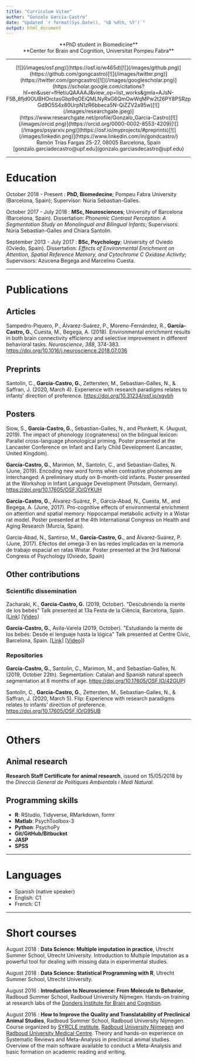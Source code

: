 ```yaml
---
title: "Curriculum Vitae"
author: "Gonzalo García-Castro"
date: "Updated `r format(Sys.Date(), '%B %dth, %Y')`"
output: html_document
---
```



<center>**PhD student in Biomedicine**</center>

<center>**Center for Brain and Cognition, Universitat Pompeu Fabra**</center>

___

<center>[![](/images/osf.png)](https://osf.io/w465d)[![](/images/github.png)](https://github.com/gongcastro)[![](/images/twitter.png)](https://twitter.com/gongcastro)[![](/images/googlescholar.png)](https://scholar.google.com/citations?hl=en&user=fHetiuQAAAAJ&view_op=list_works&gmla=AJsN-F5B_8fjd0OUBHOrctasGbp9qOEiQMLNyRxG6QmOwWqMPw2t26PY8PSRzpGd9O5S4x80UrpN1zR6bbeca5N-QiZZV2a95w)[![](/images/researchgate.jpeg)](https://www.researchgate.net/profile/Gonzalo_Garcia-Castro)[![](/images/orcid.png)](https://orcid.org/0000-0002-8553-4209)[![](/images/psyarxiv.png)](https://osf.io/myprojects/#preprints)[![](/images/linkedin.png)](https://www.linkedin.com/in/gondcastro/)</center>


<center>Ramón Trias Fargas 25-27, 08005 Barcelona, Spain</center>

<center>[gonzalo.garciadecastro@upf.edu](gonzalo.garciasdecastro@upf.edu)</center>

___

# Education


October 2018 - Present
:   **PhD, Biomedecine**; Pompeu Fabra University (Barcelona, Spain); Supervisor: Núria Sebastian-Galles.


October 2017 - July 2018
:   **MSc, Neurosciences**; University of Barcelona (Barcelona, Spain). Dissertation: *Phonemic Contrast Perception: A Segmentation Study on Monolingual and Bilingual Infants*; Supervisors: Núria Sebastian-Galles and Chiara Santolin.


September 2013 - July 2017
:   **BSc, Psychology**; University of Oviedo (Oviedo, Spain). Dissertation: *Effects of Environmental Enrichment on Attention, Spatial Reference Memory, and Cytochrome C Oxidase Activity*; Supervisors: Azucena Begega and Marcelino Cuesta.

___

# Publications

## Articles

Sampedro-Piquero, P., Álvarez-Suárez, P., Moreno-Fernández, R., **García-Castro, G.**, Cuesta, M., Begega, A. (2018). Environmental enrichment results in both brain connectivity efficiency and selective improvement in different behavioral tasks. *Neuroscience*, *388*, 374-383. https://doi.org/10.1016/j.neuroscience.2018.07.036

## Preprints

Santolin, C., **García-Castro, G.**, Zettersten, M., Sebastian-Galles, N., & Saffran, J. (2020, March 4). Experience with research paradigms relates to infants' direction of preference. https://doi.org/10.31234/osf.io/xgvbh

## Posters

Siow, S., **García-Castro, G.**, Sebastian-Galles, N., and Plunkett, K. (August, 2019). The impact of phonology (cognateness) on the bilingual lexicon: Parallel cross-language phonological priming. Poster presented at the Lancaster Conference on Infant and Early Child Development (Lancaster, United Kingdom).

**García-Castro, G.**, Marimon, M., Santolin, C., and Sebastian-Galles, N. (June, 2019). Encoding new word forms when contrastive phonemes are interchanged: A preliminary study on 8-month-old infants. Poster presented at the Workshop in Infant Language Development (Potsdam, Germany). https://doi.org/10.17605/OSF.IO/GYKUH

**García-Castro, G.**, Álvarez-Suárez, P., García-Abad, N., Cuesta, M., and Begega, A. (June, 2017). Pro-cognitive effects of environmental enrichment on attention and spatial memory: hippocampal metabolic activity in a Wistar rat model. Poster presented at the 4th International Congress  on Health and Aging Research (Murcia, Spain).

García-Abad, N., Santirso, M., **García-Castro, G.**, and Álvarez-Suárez, P. (June, 2017). Efectos del omega-3 en las redes implicadas en la memoria de trabajo espacial en ratas Wistar. Poster presented at the 3rd National Congress of Psychology (Oviedo, Spain)

## Other contributions

### Scientific dissemination

Zacharaki, K., **García-Castro, G.** (2019, October). "Descubriendo la mente de los bebés" Talk presented at 13a Festa de la Ciència, Barcelona, Spain. [[Link]](https://www.barcelona.cat/barcelonaciencia/ca/activitat/descobrint-la-ment-dels-nadons?edicionode=3402) [[Video]](https://youtu.be/jCOW2WhUiBs)

**García-Castro, G.**, Avila-Varela (2019, October). "Estudiando la mente de los bebés: Desde el lenguaje hasta la lógica" Talk presented at Centre Cívic, Barcelona, Spain. [[Link]](https://www.barcelona.cat/barcelonaciencia/ca/activitat/descobrint-la-ment-dels-nadons?edicionode=3402) [[Video]](https://youtu.be/jCOW2WhUiBs))



### Repositories

**García-Castro, G.**, Santolin, C., Marimon, M., and Sebastian-Galles, N. (2019, October 22th). Segmentation: Catalan and Spanish natural speech segmentation at 8 months of age. https://doi.org/10.17605/OSF.IO/42GUP)

Santolin, C., **García-Castro, G.**, Zettersten, M., Sebastian-Galles, N., & Saffran, J. (2020, March 5). Flip: Experience with research paradigms relates to infants’ direction of preference. https://doi.org/10.17605/OSF.IO/G95UB

___

# Others

## Animal research


**Research Staff Certificate for animal research**, issued on 15/05/2018 by the *Direcció General de Polítiques Ambientals i Medi Natural*.

## Programming skills

* **R**: RStudio, Tidyverse, RMarkdown, formr
* **Matlab**: PsychToolbox-3
* **Python**: PsychoPy
* **Git/GitHub/Bitbucket**
* **JASP**
* **SPSS**

___

# Languages

* Spanish (native speaker)
* English: C1
* French: C1

___

# Short courses

August 2018
:    **Data Science: Multiple imputation in practice**, Utrecht Summer School, Utrecht University. Introduction to Multiple Imputation as a powerful tool for dealing with missing data in experimental studies.


August 2018
:    **Data Science: Statistical Programming with R**, Utrecht Summer School, Utrecht University.


August 2016
:    **Introduction to Neuroscience: From Molecule to Behavior**, Radboud Summer School, Radboud University Nijmegen. Hands-on training at research labs of the [Donders Institute for Brain and Cognition](http://www.ru.nl/donders/).


August 2016
:    **How to Improve the Quality and Translatability of Preclinical Animal Studies**, Radboud Summer School, Radboud University Nijmegen. Course organized by [SYRCLE institute](www.syrcle.nl), [Radboud University Nijmegen](www.ru.nl) and [Radboud University Medical Centre](www.radboudumc.nl). Theory and hands-on experience on Systematic Reviews and Meta-Analysis in preclinical animal studies. Overview of the main software available to conduct a Meta-Analysis and basic formation on academic reading and writing.
